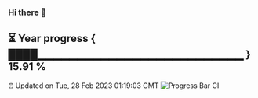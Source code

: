 ### Hi there 👋
⏳ Year progress { ████▁▁▁▁▁▁▁▁▁▁▁▁▁▁▁▁▁▁▁▁▁▁▁▁▁▁ } 15.91 %
---
⏰ Updated on Tue, 28 Feb 2023 01:19:03 GMT
![Progress Bar CI](https://github.com/liununu/liununu/workflows/Progress%20Bar%20CI/badge.svg)

